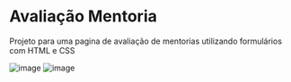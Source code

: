 # Avaliação Mentoria

Projeto para uma pagina de avaliação de mentorias utilizando formulários com HTML e CSS

![image](https://user-images.githubusercontent.com/68011048/223884586-d37a8771-86a3-4360-89db-2a0f3adf0739.png)
![image](https://user-images.githubusercontent.com/68011048/223884652-52bce915-d2a5-4b6c-9cb4-b9e31c6b5575.png)
